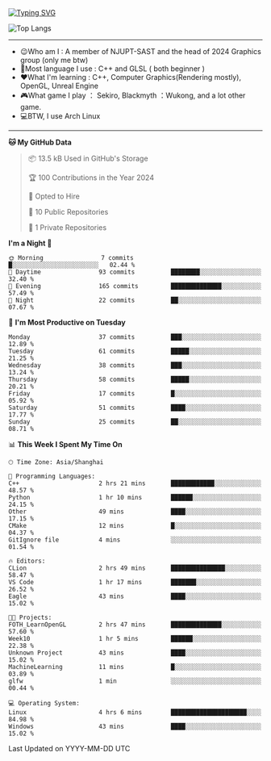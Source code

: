 <a href="https://git.io/typing-svg">
  <img src="https://readme-typing-svg.demolab.com?font=Fira+Code&pause=1000&random=false&width=435&separator=%3D&lines=std%3A%3Aprintln(%22Hello,+world!%22);" alt="Typing SVG" />
</a>

![Top Langs](https://github-readme-stats.vercel.app/api/top-langs/?username=FOTH0626&theme=transparent)

---

- 😉Who am I : A member of NJUPT-SAST and the head of 2024 Graphics group (only me btw)
- 📖Most language I use : C++ and GLSL ( both beginner )
- ❤What I'm learning : C++, Computer Graphics(Rendering mostly), OpenGL, Unreal Engine
- 🎮What game I play ： Sekiro, Blackmyth ：Wukong, and a lot other game.
- 💻BTW, I use Arch Linux
---
<!--START_SECTION:waka-->
**🐱 My GitHub Data** 

> 📦 13.5 kB Used in GitHub's Storage 
 > 
> 🏆 100 Contributions in the Year 2024
 > 
> 💼 Opted to Hire
 > 
> 📜 10 Public Repositories 
 > 
> 🔑 1 Private Repositories 
 > 
**I'm a Night 🦉** 

```text
🌞 Morning                7 commits           █░░░░░░░░░░░░░░░░░░░░░░░░   02.44 % 
🌆 Daytime                93 commits          ████████░░░░░░░░░░░░░░░░░   32.40 % 
🌃 Evening                165 commits         ██████████████░░░░░░░░░░░   57.49 % 
🌙 Night                  22 commits          ██░░░░░░░░░░░░░░░░░░░░░░░   07.67 % 
```
📅 **I'm Most Productive on Tuesday** 

```text
Monday                   37 commits          ███░░░░░░░░░░░░░░░░░░░░░░   12.89 % 
Tuesday                  61 commits          █████░░░░░░░░░░░░░░░░░░░░   21.25 % 
Wednesday                38 commits          ███░░░░░░░░░░░░░░░░░░░░░░   13.24 % 
Thursday                 58 commits          █████░░░░░░░░░░░░░░░░░░░░   20.21 % 
Friday                   17 commits          █░░░░░░░░░░░░░░░░░░░░░░░░   05.92 % 
Saturday                 51 commits          ████░░░░░░░░░░░░░░░░░░░░░   17.77 % 
Sunday                   25 commits          ██░░░░░░░░░░░░░░░░░░░░░░░   08.71 % 
```


📊 **This Week I Spent My Time On** 

```text
🕑︎ Time Zone: Asia/Shanghai

💬 Programming Languages: 
C++                      2 hrs 21 mins       ████████████░░░░░░░░░░░░░   48.57 % 
Python                   1 hr 10 mins        ██████░░░░░░░░░░░░░░░░░░░   24.15 % 
Other                    49 mins             ████░░░░░░░░░░░░░░░░░░░░░   17.15 % 
CMake                    12 mins             █░░░░░░░░░░░░░░░░░░░░░░░░   04.37 % 
GitIgnore file           4 mins              ░░░░░░░░░░░░░░░░░░░░░░░░░   01.54 % 

🔥 Editors: 
CLion                    2 hrs 49 mins       ███████████████░░░░░░░░░░   58.47 % 
VS Code                  1 hr 17 mins        ███████░░░░░░░░░░░░░░░░░░   26.52 % 
Eagle                    43 mins             ████░░░░░░░░░░░░░░░░░░░░░   15.02 % 

🐱‍💻 Projects: 
FOTH_LearnOpenGL         2 hrs 47 mins       ██████████████░░░░░░░░░░░   57.60 % 
Week10                   1 hr 5 mins         ██████░░░░░░░░░░░░░░░░░░░   22.38 % 
Unknown Project          43 mins             ████░░░░░░░░░░░░░░░░░░░░░   15.02 % 
MachineLearning          11 mins             █░░░░░░░░░░░░░░░░░░░░░░░░   03.89 % 
glfw                     1 min               ░░░░░░░░░░░░░░░░░░░░░░░░░   00.44 % 

💻 Operating System: 
Linux                    4 hrs 6 mins        █████████████████████░░░░   84.98 % 
Windows                  43 mins             ████░░░░░░░░░░░░░░░░░░░░░   15.02 % 
```


 Last Updated on YYYY-MM-DD UTC
<!--END_SECTION:waka-->
